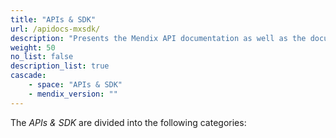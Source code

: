 ```yaml
---
title: "APIs & SDK"
url: /apidocs-mxsdk/
description: "Presents the Mendix API documentation as well as the documentation for the Mendix Platform SDK."
weight: 50
no_list: false
description_list: true
cascade:
    - space: "APIs & SDK"
    - mendix_version: ""
---
```


The *APIs & SDK* are divided into the following categories:



